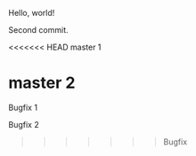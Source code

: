 Hello, world!

Second commit.

<<<<<<< HEAD
master 1

master 2
=======
Bugfix 1

Bugfix 2
>>>>>>> Bugfix

